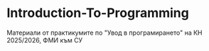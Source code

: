 # Introduction-To-Programming
Материали от практикумите по "Увод в програмирането" на КН 2025/2026, ФМИ към СУ 
